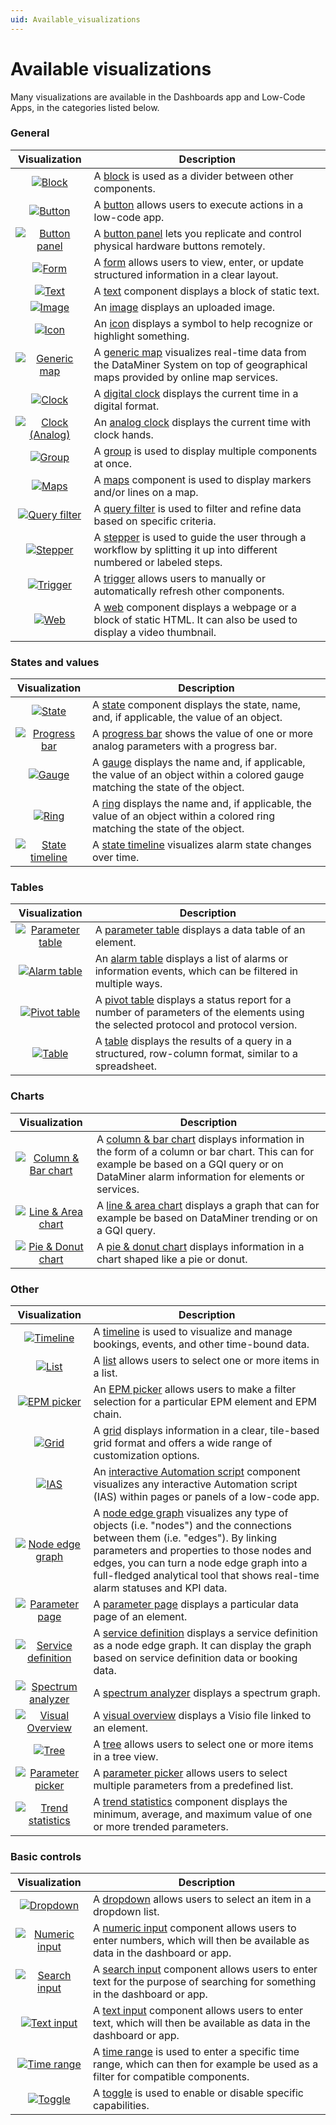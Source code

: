 ```yaml
---
uid: Available_visualizations
---
```


# Available visualizations

Many visualizations are available in the Dashboards app and Low-Code Apps, in the categories listed below.

### General

| Visualization | Description |
|:--:|--|
| [![Block](~/dataminer/images/Block.svg)](xref:DashboardBlock) | A [block](xref:DashboardBlock) is used as a divider between other components. |
| [![Button](~/dataminer/images/Button.svg)](xref:DashboardButton) | A [button](xref:DashboardButton) allows users to execute actions in a low-code app. |
| [![Button panel](~/dataminer/images/Button_Panel.svg)](xref:DashboardButtonPanel) | A [button panel](xref:DashboardButtonPanel) lets you replicate and control physical hardware buttons remotely. |
| [![Form](~/dataminer/images/Form.svg)](xref:DashboardForm) | A [form](xref:DashboardForm) allows users to view, enter, or update structured information in a clear layout. |
| [![Text](~/dataminer/images/Text.svg)](xref:DashboardText) | A [text](xref:DashboardText) component displays a block of static text. |
| [![Image](~/dataminer/images/Image.svg)](xref:DashboardImage) | An [image](xref:DashboardImage) displays an uploaded image. |
| [![Icon](~/dataminer/images/Icon.svg)](xref:DashboardIcon) | An [icon](xref:DashboardIcon) displays a symbol to help recognize or highlight something. |
| [![Generic map](~/dataminer/images/Generic_Map.svg)](xref:DashboardGenericMap) | A [generic map](xref:DashboardGenericMap) visualizes real-time data from the DataMiner System on top of geographical maps provided by online map services. |
| [![Clock](~/dataminer/images/Clock.svg)](xref:DashboardClockDigital) | A [digital clock](xref:DashboardClockDigital) displays the current time in a digital format. |
| [![Clock (Analog)](~/dataminer/images/Clock_Analog.svg)](xref:DashboardClockAnalog) | An [analog clock](xref:DashboardClockAnalog) displays the current time with clock hands. |
| [![Group](~/dataminer/images/Group.svg)](xref:DashboardGroup) | A [group](xref:DashboardGroup) is used to display multiple components at once. |
| [![Maps](~/dataminer/images/maps.svg)](xref:DashboardMaps) | A [maps](xref:DashboardMaps) component is used to display markers and/or lines on a map. |
| [![Query filter](~/dataminer/images/Query_Filter.svg)](xref:DashboardQueryFilter) | A [query filter](xref:DashboardQueryFilter) is used to filter and refine data based on specific criteria. |
| [![Stepper](~/dataminer/images/Stepper.svg)](xref:DashboardStepper) | A [stepper](xref:DashboardStepper) is used to guide the user through a workflow by splitting it up into different numbered or labeled steps. |
| [![Trigger](~/dataminer/images/Trigger.svg)](xref:DashboardTrigger) | A [trigger](xref:DashboardTrigger) allows users to manually or automatically refresh other components. |
| [![Web](~/dataminer/images/Web.svg)](xref:DashboardWeb) | A [web](xref:DashboardWeb) component displays a webpage or a block of static HTML. It can also be used to display a video thumbnail. |

### States and values

| Visualization | Description |
|:--:|--|
| [![State](~/dataminer/images/State.svg)](xref:DashboardState) | A [state](xref:DashboardState) component displays the state, name, and, if applicable, the value of an object. |
| [![Progress bar](~/dataminer/images/Progress_Bar.svg)](xref:DashboardProgressBar) | A [progress bar](xref:DashboardProgressBar) shows the value of one or more analog parameters with a progress bar. |
| [![Gauge](~/dataminer/images/Gauge.svg)](xref:DashboardGauge) | A [gauge](xref:DashboardGauge) displays the name and, if applicable, the value of an object within a colored gauge matching the state of the object. |
| [![Ring](~/dataminer/images/Ring.svg)](xref:DashboardRing) | A [ring](xref:DashboardRing) displays the name and, if applicable, the value of an object within a colored ring matching the state of the object. |
| [![State timeline](~/dataminer/images/State_Timeline.svg)](xref:DashboardStateTimeline) | A [state timeline](xref:DashboardStateTimeline) visualizes alarm state changes over time. |

### Tables

| Visualization | Description |
|:--:|--|
| [![Parameter table](~/dataminer/images/Parameter_Table.svg)](xref:DashboardParameterTable) | A [parameter table](xref:DashboardParameterTable) displays a data table of an element. |
| [![Alarm table](~/dataminer/images/Alarm_Table.svg)](xref:DashboardAlarmTable) | An [alarm table](xref:DashboardAlarmTable) displays a list of alarms or information events, which can be filtered in multiple ways. |
| [![Pivot table](~/dataminer/images/Pivot_Table.svg)](xref:DashboardPivotTable) | A [pivot table](xref:DashboardPivotTable) displays a status report for a number of parameters of the elements using the selected protocol and protocol version. |
| [![Table](~/dataminer/images/Table.svg)](xref:DashboardTable) | A [table](xref:DashboardTable) displays the results of a query in a structured, row-column format, similar to a spreadsheet. |

### Charts

| Visualization | Description |
|:--:|--|
| [![Column & Bar chart](~/dataminer/images/Column_Bar_Chart.svg)](xref:ColumnAndBarChart) | A [column & bar chart](xref:ColumnAndBarChart) displays information in the form of a column or bar chart. This can for example be based on a GQI query or on DataMiner alarm information for elements or services. |
| [![Line & Area chart](~/dataminer/images/Line_Area_Chart.svg)](xref:LineAndAreaChart) | A [line & area chart](xref:LineAndAreaChart) displays a graph that can for example be based on DataMiner trending or on a GQI query. |
| [![Pie & Donut chart](~/dataminer/images/Pie_Donut_Chart.svg)](xref:PieAndDonutChart) | A [pie & donut chart](xref:PieAndDonutChart) displays information in a chart shaped like a pie or donut. |

### Other

| Visualization | Description |
|:--:|--|
| [![Timeline](~/dataminer/images/Timeline.svg)](xref:DashboardTimeline) | A [timeline](xref:DashboardTimeline) is used to visualize and manage bookings, events, and other time-bound data. |
| [![List](~/dataminer/images/List.svg)](xref:DashboardList) | A [list](xref:DashboardList) allows users to select one or more items in a list. |
| [![EPM picker](~/dataminer/images/EPM_Picker.svg)](xref:DashboardEPMPicker) | An [EPM picker](xref:DashboardEPMPicker) allows users to make a filter selection for a particular EPM element and EPM chain. |
| [![Grid](~/dataminer/images/Grid.svg)](xref:DashboardGrid) | A [grid](xref:DashboardGrid) displays information in a clear, tile-based grid format and offers a wide range of customization options. |
| [![IAS](~/dataminer/images/IAS.svg)](xref:InteractiveAutomationScript) | An [interactive Automation script](xref:InteractiveAutomationScript) component visualizes any interactive Automation script (IAS) within pages or panels of a low-code app. |
| [![Node edge graph](~/dataminer/images/Node_Edge_Graph.svg)](xref:DashboardNodeEdgeGraph) | A [node edge graph](xref:DashboardNodeEdgeGraph) visualizes any type of objects (i.e. "nodes") and the connections between them (i.e. "edges"). By linking parameters and properties to those nodes and edges, you can turn a node edge graph into a full-fledged analytical tool that shows real-time alarm statuses and KPI data. |
| [![Parameter page](~/dataminer/images/Parameter_Page.svg)](xref:DashboardParameterPage) | A [parameter page](xref:DashboardParameterPage) displays a particular data page of an element. |
| [![Service definition](~/dataminer/images/Service_Definition.svg)](xref:DashboardServiceDefinition) | A [service definition](xref:DashboardServiceDefinition) displays a service definition as a node edge graph. It can display the graph based on service definition data or booking data. |
| [![Spectrum analyzer](~/dataminer/images/Spectrum_Analyzer.svg)](xref:DashboardSpectrumAnalyzer) | A [spectrum analyzer](xref:DashboardSpectrumAnalyzer) displays a spectrum graph. |
| [![Visual Overview](~/dataminer/images/Visual_Overview.svg)](xref:DashboardVisualOverview) | A [visual overview](xref:DashboardVisualOverview) displays a Visio file linked to an element. |
| [![Tree](~/dataminer/images/Tree.svg)](xref:DashboardTree) | A [tree](xref:DashboardTree) allows users to select one or more items in a tree view. |
| [![Parameter picker](~/dataminer/images/Parameter_Picker.svg)](xref:DashboardParameterPicker) | A [parameter picker](xref:DashboardParameterPicker) allows users to select multiple parameters from a predefined list. |
| [![Trend statistics](~/dataminer/images/Trend_Statistics.svg)](xref:DashboardTrendStatistics) | A [trend statistics](xref:DashboardTrendStatistics) component displays the minimum, average, and maximum value of one or more trended parameters. |

### Basic controls

| Visualization | Description |
|:--:|--|
| [![Dropdown](~/dataminer/images/Dropdown.svg)](xref:DashboardDropdown) | A [dropdown](xref:DashboardDropdown) allows users to select an item in a dropdown list. |
| [![Numeric input](~/dataminer/images/Numeric_Input.svg)](xref:DashboardNumericInput) | A [numeric input](xref:DashboardNumericInput) component allows users to enter numbers, which will then be available as data in the dashboard or app. |
| [![Search input](~/dataminer/images/Search_Input.svg)](xref:DashboardSearchInput) | A [search input](xref:DashboardSearchInput) component allows users to enter text for the purpose of searching for something in the dashboard or app. |
| [![Text input](~/dataminer/images/Text_Input.svg)](xref:DashboardTextInput) | A [text input](xref:DashboardTextInput) component allows users to enter text, which will then be available as data in the dashboard or app. |
| [![Time range](~/dataminer/images/Time_Range.svg)](xref:TimeRange) | A [time range](xref:TimeRange) is used to enter a specific time range, which can then for example be used as a filter for compatible components. |
| [![Toggle](~/dataminer/images/Toggle.svg)](xref:Toggle) | A [toggle](xref:Toggle) is used to enable or disable specific capabilities. |
